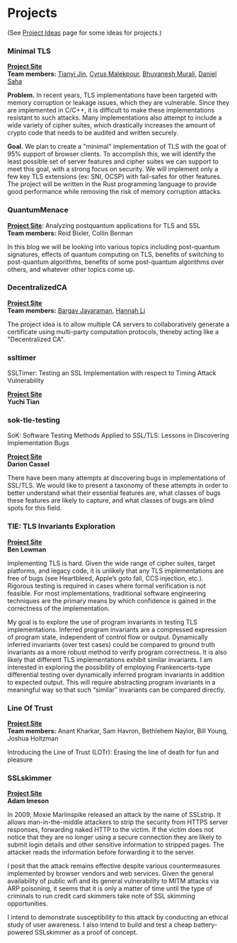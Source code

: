 # Projects

(See [Project Ideas](/projectideas) page for some ideas for projects.)

### Minimal TLS

[**Project Site**](https://github.com/cmalekpour/minimal-tls)  
**Team members:** <a href="https://github.com/FreddieJin">Tianyi Jin</a>, <a href="https://github.com/cmalekpour">Cyrus Malekpour</a>, <a href="https://github.com/bhuvanesh8">Bhuvanesh Murali</a>, <a href="https://github.com/drs5ma">Daniel Saha</a>  

**Problem.** In recent years, TLS implementations have been targeted with memory corruption or leakage issues, which they are vulnerable. Since they are implemented in C/C++, it is difficult to make these implementations resistant to such attacks. Many implementations also attempt to include a wide variety of cipher suites, which drastically increases the amount of crypto code that needs to be audited and written securely.

**Goal.** We plan to create a "minimal" implementation of TLS with the goal of 95% support of browser clients. To accomplish this, we will identify the least possible set of server features and cipher suites we can support to meet this goal, with a strong focus on security. We will implement only a few key TLS extensions (ex: SNI, OCSP) with fail-safes for other features. The project will be written in the Rust programming language to provide good performance while removing the risk of memory corruption attacks.

### QuantumMenace

[**Project Site**](https://reidbix.github.io/QuantumMenace/): Analyzing postquantum applications for TLS and SSL  
**Team members:** Reid Bixler, Collin Berman  

In this blog we will be looking into various topics including post-quantum signatures, effects of quantum computing on TLS, benefits of switching to post-quantum algorithms, benefits of some post-quantum algorithms over others, and whatever other topics come up.

### DecentralizedCA

[**Project Site**](https://hainali.github.io/DecentralizedCA/)  
**Team members:** <a href="https://github.com/bargavjayaraman">Bargav Jayaraman</a>, <a href="https://github.com/HainaLi/">Hannah Li</a>

The project idea is to allow multiple CA servers to collaboratively
generate a certificate using multi-party computation protocols,
thereby acting like a "Decentralized CA".

### ssltimer

SSLTimer: Testing an SSL Implementation with respect to Timing Attack Vulnerability

[**Project Site**](https://github.com/yuchi1989/ssltimer/)  
**Yuchi Tian**  


### sok-tle-testing

SoK: Software Testing Methods Applied to SSL/TLS: Lessons in Discovering Implementation Bugs

[**Project Site**](https://darioncassel.github.io/sok-tls-testing/)  
**Darion Cassel**

There have been many attempts at discovering bugs in implementations
of SSL/TLS. We would like to present a taxonomy of these attempts in
order to better understand what their essential features are, what
classes of bugs these features are likely to capture, and what classes
of bugs are blind spots for this field.

### TIE: TLS Invariants Exploration

[**Project Site**](https://lowmanb94.github.io/tie/)  
**Ben Lowman**

Implementing TLS is hard. Given the wide range of cipher suites,
target platforms, and legacy code, it is unlikely that any TLS
implementations are free of bugs (see Heartbleed, Apple’s goto fail,
CCS injection, etc.). Rigorous testing is required in cases where
formal verification is not feasible. For most implementations,
traditional software engineering techniques are the primary means by
which confidence is gained in the correctness of the implementation.

My goal is to explore the use of program invariants in testing TLS
implementations. Inferred program invariants are a compressed
expression of program state, independent of control flow or
output. Dynamically inferred invariants (over test cases) could be
compared to ground truth invariants as a more robust method to verify
program correctness. It is also likely that different TLS
implementations exhibit similar invariants. I am interested in
exploring the possibility of employing Frankencerts-type differential
testing over dynamically inferred program invariants in addition to
expected output. This will require abstracting program invariants in a
meaningful way so that such “similar” invariants can be compared
directly.

### Line Of Trust

[**Project Site**](https://lineoftrust.github.io/)  
**Team members:** Anant Kharkar, Sam Havron, Bethlehem Naylor, Bill Young, Joshua Holtzman

Introducing the Line of Trust (LOTr): Erasing the line of death for fun and pleasure

### SSLskimmer

[**Project Site**](http://adamimeson.tech/sslskimmer/)  
**Adam Imeson**

In 2009, Moxie Marlinspike released an attack by the name of
SSLstrip. It allows man-in-the-middle attackers to strip the security
from HTTPS server responses, forwarding naked HTTP to the victim. If
the victim does not notice that they are no longer using a secure
connection they are likely to submit login details and other sensitive
information to stripped pages. The attacker reads the information
before forwarding it to the server.

I posit that the attack remains effective despite various
countermeasures implemented by browser vendors and web services. Given
the general availability of public wifi and its general vulnerability
to MITM attacks via ARP poisoning, it seems that it is only a matter
of time until the type of criminals to run credit card skimmers take
note of SSL skimming opportunities.

I intend to demonstrate susceptibility to this attack by conducting an
ethical study of user awareness. I also intend to build and test a
cheap battery-powered SSLskimmer as a proof of concept.